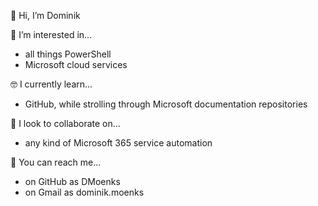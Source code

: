 🤗 Hi, I’m Dominik

🤔 I’m interested in...  
- all things PowerShell
- Microsoft cloud services 

🤓 I currently learn...  
- GitHub, while strolling through Microsoft documentation repositories

🤩 I look to collaborate on...  
- any kind of Microsoft 365 service automation

🤫 You can reach me...  
- on GitHub as DMoenks
- on Gmail as dominik.moenks

<!---
DMoenks/DMoenks is a ✨ special ✨ repository because its `README.md` (this file) appears on your GitHub profile.
You can click the Preview link to take a look at your changes.
--->
